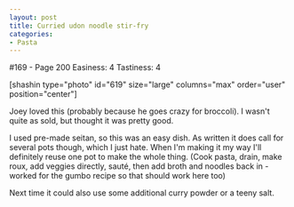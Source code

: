 ```yaml
---
layout: post
title: Curried udon noodle stir-fry
categories:
- Pasta
---
```


#169 - Page 200
Easiness: 4
Tastiness: 4

[shashin type="photo" id="619" size="large" columns="max" order="user" position="center"]

Joey loved this (probably because he goes crazy for broccoli). I wasn't quite as sold, but thought it was pretty good.

I used pre-made seitan, so this was an easy dish. As written it does call for several pots though, which I just hate. When I'm making it my way I'll definitely reuse one pot to make the whole thing. (Cook pasta, drain, make roux, add veggies directly, sauté, then add broth and noodles back in - worked for the gumbo recipe so that should work here too)

Next time it could also use some additional curry powder or a teeny salt.
